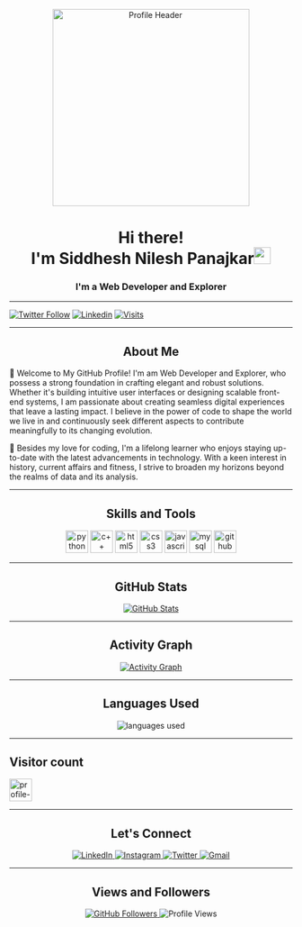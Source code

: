 <!DOCTYPE html>
<html lang="en">
<head>
  <meta charset="UTF-8">
  <meta name="viewport" content="width=device-width, initial-scale=1.0">
  <!-- <link rel="stylesheet" href="styles.css"> -->
</head>
<body>
  <!-- Your Profile Header -->
  <p align="center">
    <img src="https://assets-global.website-files.com/6410ebf8e483b5bb2c86eb27/6410ebf8e483b53d6186fc53_ABM%20College%20Web%20developer%20main.jpg" alt="Profile Header" height="350">
  </p>
  <h1 align="center">Hi there! <br> I'm Siddhesh Nilesh Panajkar<img src="https://raw.githubusercontent.com/MartinHeinz/MartinHeinz/master/wave.gif"
      width="30px"></h1>
  <h3 align="center">I'm a Web Developer and Explorer</h3>

  <hr>
  
  [![Twitter Follow](https://img.shields.io/twitter/follow/0010Panajkar?color=1DA1F2&logo=twitter&style=for-the-badge)](https://twitter.com/intent/follow?original_referer=https%3A%2F%2Fgithub.com%2F0010Panajkar&screen_name=0010Panajkar)
  [![Linkedin](https://img.shields.io/badge/linked-in-369?style=flat-square&logo=linkedin&logoColor=white&color=blue)](https://www.linkedin.com/in/siddhesh-panajkar/)
  [![Visits](https://komarev.com/ghpvc/?username=TawkirAlif&logo=GitHub&label=github%20visits&color=336699&logoColor=white&style=flat-square)](https://github.com/SiddheshP1996)
  
  <hr>
  
  <section class="container about-me">
    <h2 align="center">About Me</h2>
    <p>🌱 Welcome to My GitHub Profile! I'm am Web Developer and Explorer, who possess a strong foundation in crafting elegant and robust solutions. Whether it's building intuitive user interfaces or designing scalable front-end systems, I am passionate about creating seamless digital experiences that leave a lasting impact. I believe in the power of code to shape the world we live in and continuously seek different aspects to contribute meaningfully to its changing evolution.
    </p>
    <p>🚀 Besides my love for coding, I'm a lifelong learner who enjoys staying up-to-date with the latest advancements in technology. With a keen interest in history, current affairs
      and fitness, I strive to broaden my horizons beyond the realms of data and its analysis.
    </p>
  </section>
  
  <hr>
  
  <section class="container skills">
    <h2 align="center">Skills and Tools</h2>
    <p align="center">
      <img src = "https://img.shields.io/badge/python%20-%2314354C.svg?&style=for-the-badge&logo=python&logoColor=white" alt="python" height=40>
      <img src = "https://img.shields.io/badge/c++%20-%2300599C.svg?&style=for-the-badge&logo=c%2B%2B&ogoColor=white" alt="c++" height=40>
      <img src = "https://img.shields.io/badge/html5%20-%23E34F26.svg?&style=for-the-badge&logo=html5&logoColor=white" alt="html5" height=40>
      <img src = "https://img.shields.io/badge/css3%20-%231572B6.svg?&style=for-the-badge&logo=css3&logoColor=white" alt="css3" height=40>
      <img src="https://img.shields.io/badge/javascript%20-%23323330.svg?&style=for-the-badge&logo=javascript&logoColor=%23F7DF1E" alt="javascript" height=40>
      <img src="https://img.shields.io/badge/mysql-%2300f.svg?&style=for-the-badge&logo=mysql&logoColor=white" alt="mysql" height=40>
      <img src="https://img.shields.io/badge/github%20-%23121011.svg?&style=for-the-badge&logo=github&logoColor=white" alt="github" height=40>
    </p>
  </section>
  
  <hr>
  
  <section class="container github-stats">
    <h2 align="center">GitHub Stats</h2>
    <p align="center">
      <a href="#">
        <img src="https://github-readme-stats.vercel.app/api?username=SiddheshP1996&show_icons=true&count_private=true&theme=radical"
          alt="GitHub Stats">
      </a>
    </p>
  </section>
  
  <hr>
  
  <section class="container activity-graph">
    <h2 align="center">Activity Graph</h2>
    <p align="center">
      <a href="#">
        <img src="https://github-readme-streak-stats.herokuapp.com/?user=SiddheshP1996&theme=highcontrast"
          alt="Activity Graph">
      </a>
    </p>
  </section>
  
  <hr>
  
  <section class="container languages used">
    <h2 align="center">Languages Used</h2>
    <p align="center">
      <img src="https://github-readme-stats.vercel.app/api/top-langs/?username=SiddheshP1996&layout=compact" alt="languages used" align="center">
    </p>
  </section>
  
  <hr>

  <p align="center">
    <h2>Visitor count<br></h2>
    <img src="https://profile-counter.glitch.me/SiddheshP1996/count.svg" alt="profile-counter" height=40>
  </p>
  
  <hr>
  
  <section class="container connect">
    <h2 align="center">Let's Connect</h2>
    <p align="center">
      <a href="https://www.linkedin.com/in/siddhesh-panajkar/" target="_blank" rel="noopener noreferrer">
        <img src="https://img.icons8.com/fluent/48/000000/linkedin.png" alt="LinkedIn">
      </a>
      <a href="https://www.instagram.com/siddhesh.panajkar/" target="_blank" rel="noopener noreferrer">
        <img src="https://img.icons8.com/fluent/48/000000/instagram-new.png" alt="Instagram">
      </a>
      <a href="https://twitter.com/0010Panajkar" target="_blank" rel="noopener noreferrer">
        <img src="https://img.icons8.com/fluent/48/000000/twitter.png" alt="Twitter">
      </a>
      <a href="mailto:siddheshpanajkar2001@gmail.com" target="_blank" rel="noopener noreferrer">
        <img src="https://img.icons8.com/fluent/48/000000/gmail.png" alt="Gmail">
      </a>
    </p>
  </section>
  
  <hr>
  
  <section class="container views-followers">
    <h2 align="center">Views and Followers</h2>
    <p align="center">
      <a href="https://github.com/SiddheshP1996=followers">
        <img src="https://img.shields.io/github/followers/SiddheshP1996=Followers&style=social" alt="GitHub Followers">
      </a>
      <img src="https://komarev.com/ghpvc/?username=SiddheshP1996" alt="Profile Views">
    </p>
  </section>
  
</body>

</html>
